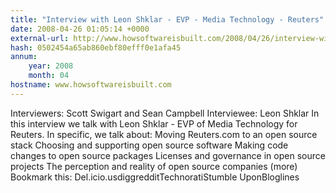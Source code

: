 ```yaml
---
title: "Interview with Leon Shklar - EVP - Media Technology - Reuters"
date: 2008-04-26 01:05:14 +0000
external-url: http://www.howsoftwareisbuilt.com/2008/04/26/interview-with-leon-shklar-evp-media-technology-reuters/
hash: 0502454a65ab860ebf80efff0e1afa45
annum:
    year: 2008
    month: 04
hostname: www.howsoftwareisbuilt.com
---
```


Interviewers: Scott Swigart and Sean Campbell  Interviewee: Leon Shklar  In this interview we talk with Leon Shklar - EVP of Media Technology for Reuters. In specific, we talk about:   Moving Reuters.com to an open source stack Choosing and supporting open source software Making code changes to open source packages Licenses and governance in open source projects The perception and reality of open source companies   (more)  Bookmark this: Del.icio.usdiggredditTechnoratiStumble UponBloglines
